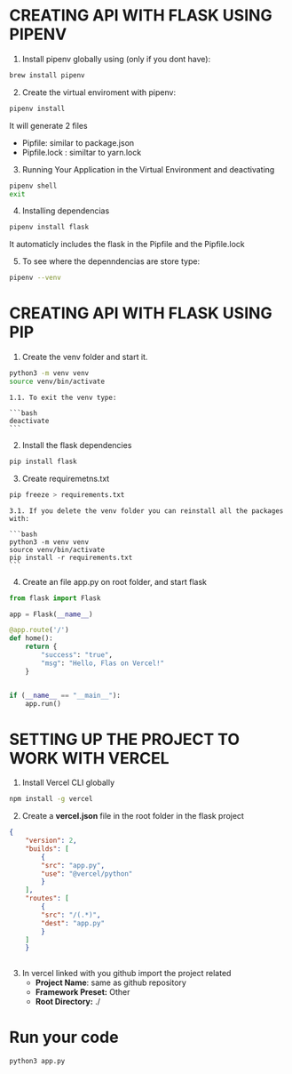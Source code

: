 # CREATING API WITH FLASK USING PIPENV

1. Install pipenv globally using (only if you dont have):

```bash
brew install pipenv
```

2. Create the virtual enviroment with pipenv:

```bash
pipenv install
```

It will generate 2 files
- Pipfile: similar to package.json
- Pipfile.lock : similtar to yarn.lock

3. Running Your Application in the Virtual Environment and deactivating

```bash
pipenv shell
exit
```

4. Installing dependencias
```bash
pipenv install flask
```

It automaticly includes the flask in the Pipfile and the Pipfile.lock

5. To see where the depenndencias are store type:

```bash
pipenv --venv
```

# CREATING API WITH FLASK USING PIP

1. Create the venv folder and start it.
    
```bash
python3 -m venv venv
source venv/bin/activate
```

    1.1. To exit the venv type:

    ```bash
    deactivate
    ```
    
2. Install the flask dependencies
    
```bash
pip install flask
```
    
3. Create requiremetns.txt
    
```bash
pip freeze > requirements.txt
```

    3.1. If you delete the venv folder you can reinstall all the packages with:

    ```bash
    python3 -m venv venv
    source venv/bin/activate
    pip install -r requirements.txt
    ```
    

4. Create an file app.py on root folder, and start flask
    
```python
from flask import Flask

app = Flask(__name__)

@app.route('/')
def home():
    return {
        "success": "true",
        "msg": "Hello, Flas on Vercel!"
    }


if (__name__ == "__main__"):
    app.run()
```

# SETTING UP THE PROJECT TO WORK WITH VERCEL

1. Install Vercel CLI globally
    
```bash
npm install -g vercel
```
    

2. Create a **vercel.json** file in the root folder in the flask project
    
```json
{
    "version": 2,
    "builds": [
        {
        "src": "app.py",
        "use": "@vercel/python"
        }
    ],
    "routes": [
        {
        "src": "/(.*)",
        "dest": "app.py"
        }
    ]
    }
    
```
    

3. In vercel linked with you github import the project related
    - **Project Name**: same as github repository
    - **Framework Preset:** Other
    - **Root Directory:** ./


# Run your code

```bash
python3 app.py
```